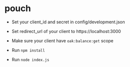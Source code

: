 # pouch

* Set your client_id and secret in config/development.json

* Set redirect_url of your client to https://localhost:3000

* Make sure your client have `oak:balance:get` scope

* Run `npm install`

* Run `node index.js`
